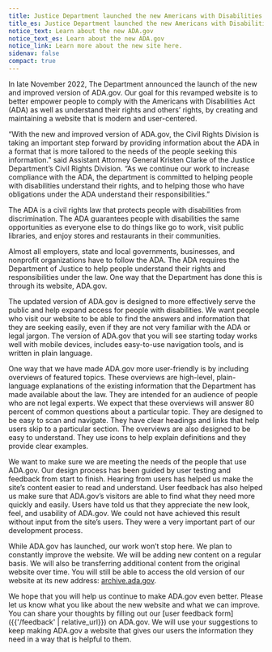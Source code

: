 ```yaml
---
title: Justice Department launched the new Americans with Disabilities Act website
title_es: Justice Department launched the new Americans with Disabilities Act website
notice_text: Learn about the new ADA.gov
notice_text_es: Learn about the new ADA.gov
notice_link: Learn more about the new site here.
sidenav: false
compact: true
---
```


In late November 2022, The Department announced the launch of the new and improved version of ADA.gov. Our goal for this revamped website is to better empower people to comply with the Americans with Disabilities Act (ADA) as well as understand their rights and others’ rights, by creating and maintaining a website that is modern and user-centered.

“With the new and improved version of ADA.gov, the Civil Rights Division is taking an important step forward by providing information about the ADA in a format that is more tailored to the needs of the people seeking this information.” said Assistant Attorney General Kristen Clarke of the Justice Department’s Civil Rights Division. “As we continue our work to increase compliance with the ADA, the department is committed to helping people with disabilities understand their rights, and to helping those who have obligations under the ADA understand their responsibilities.”

The ADA is a civil rights law that protects people with disabilities from discrimination. The ADA guarantees people with disabilities the same opportunities as everyone else to do things like go to work, visit public libraries, and enjoy stores and restaurants in their communities.

Almost all employers, state and local governments, businesses, and nonprofit organizations have to follow the ADA. The ADA requires the Department of Justice to help people understand their rights and responsibilities under the law. One way that the Department has done this is through its website, ADA.gov.

The updated version of ADA.gov is designed to more effectively serve the public and help expand access for people with disabilities. We want people who visit our website to be able to find the answers and information that they are seeking easily, even if they are not very familiar with the ADA or legal jargon. The version of ADA.gov that you will see starting today works well with mobile devices, includes easy-to-use navigation tools, and is written in plain language.

One way that we have made ADA.gov more user-friendly is by including overviews of featured topics. These overviews are high-level, plain-language explanations of the existing information that the Department has made available about the law. They are intended for an audience of people who are not legal experts. We expect that these overviews will answer 80 percent of common questions about a particular topic. They are designed to be easy to scan and navigate. They have clear headings and links that help users skip to a particular section. The overviews are also designed to be easy to understand. They use icons to help explain definitions and they provide clear examples.

We want to make sure we are meeting the needs of the people that use ADA.gov. Our design process has been guided by user testing and feedback from start to finish. Hearing from users has helped us make the site’s content easier to read and understand. User feedback has also helped us make sure that ADA.gov’s visitors are able to find what they need more quickly and easily. Users have told us that they appreciate the new look, feel, and usability of ADA.gov. We could not have achieved this result without input from the site’s users. They were a very important part of our development process.

While ADA.gov has launched, our work won’t stop here. We plan to constantly improve the website. We will be adding new content on a regular basis. We will also be transferring additional content from the original website over time. You will still be able to access the old version of our website at its new address: [archive.ada.gov](https://archive.ada.gov/).

We hope that you will help us continue to make ADA.gov even better. Please let us know what you like about the new website and what we can improve. You can share your thoughts by filling out our [user feedback form]({{'/feedback' | relative_url}}) on ADA.gov. We will use your suggestions to keep making ADA.gov a website that gives our users the information they need in a way that is helpful to them.
